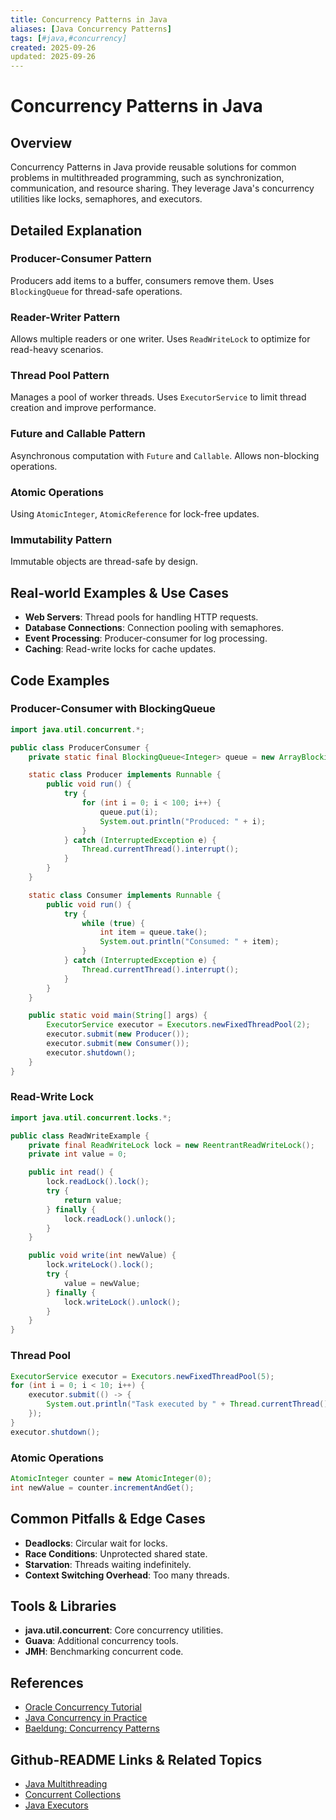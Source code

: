 ```yaml
---
title: Concurrency Patterns in Java
aliases: [Java Concurrency Patterns]
tags: [#java,#concurrency]
created: 2025-09-26
updated: 2025-09-26
---
```


# Concurrency Patterns in Java

## Overview

Concurrency Patterns in Java provide reusable solutions for common problems in multithreaded programming, such as synchronization, communication, and resource sharing. They leverage Java's concurrency utilities like locks, semaphores, and executors.

## Detailed Explanation

### Producer-Consumer Pattern

Producers add items to a buffer, consumers remove them. Uses `BlockingQueue` for thread-safe operations.

### Reader-Writer Pattern

Allows multiple readers or one writer. Uses `ReadWriteLock` to optimize for read-heavy scenarios.

### Thread Pool Pattern

Manages a pool of worker threads. Uses `ExecutorService` to limit thread creation and improve performance.

### Future and Callable Pattern

Asynchronous computation with `Future` and `Callable`. Allows non-blocking operations.

### Atomic Operations

Using `AtomicInteger`, `AtomicReference` for lock-free updates.

### Immutability Pattern

Immutable objects are thread-safe by design.

## Real-world Examples & Use Cases

- **Web Servers**: Thread pools for handling HTTP requests.
- **Database Connections**: Connection pooling with semaphores.
- **Event Processing**: Producer-consumer for log processing.
- **Caching**: Read-write locks for cache updates.

## Code Examples

### Producer-Consumer with BlockingQueue

```java
import java.util.concurrent.*;

public class ProducerConsumer {
    private static final BlockingQueue<Integer> queue = new ArrayBlockingQueue<>(10);

    static class Producer implements Runnable {
        public void run() {
            try {
                for (int i = 0; i < 100; i++) {
                    queue.put(i);
                    System.out.println("Produced: " + i);
                }
            } catch (InterruptedException e) {
                Thread.currentThread().interrupt();
            }
        }
    }

    static class Consumer implements Runnable {
        public void run() {
            try {
                while (true) {
                    int item = queue.take();
                    System.out.println("Consumed: " + item);
                }
            } catch (InterruptedException e) {
                Thread.currentThread().interrupt();
            }
        }
    }

    public static void main(String[] args) {
        ExecutorService executor = Executors.newFixedThreadPool(2);
        executor.submit(new Producer());
        executor.submit(new Consumer());
        executor.shutdown();
    }
}
```

### Read-Write Lock

```java
import java.util.concurrent.locks.*;

public class ReadWriteExample {
    private final ReadWriteLock lock = new ReentrantReadWriteLock();
    private int value = 0;

    public int read() {
        lock.readLock().lock();
        try {
            return value;
        } finally {
            lock.readLock().unlock();
        }
    }

    public void write(int newValue) {
        lock.writeLock().lock();
        try {
            value = newValue;
        } finally {
            lock.writeLock().unlock();
        }
    }
}
```

### Thread Pool

```java
ExecutorService executor = Executors.newFixedThreadPool(5);
for (int i = 0; i < 10; i++) {
    executor.submit(() -> {
        System.out.println("Task executed by " + Thread.currentThread().getName());
    });
}
executor.shutdown();
```

### Atomic Operations

```java
AtomicInteger counter = new AtomicInteger(0);
int newValue = counter.incrementAndGet();
```

## Common Pitfalls & Edge Cases

- **Deadlocks**: Circular wait for locks.
- **Race Conditions**: Unprotected shared state.
- **Starvation**: Threads waiting indefinitely.
- **Context Switching Overhead**: Too many threads.

## Tools & Libraries

- **java.util.concurrent**: Core concurrency utilities.
- **Guava**: Additional concurrency tools.
- **JMH**: Benchmarking concurrent code.

## References

- [Oracle Concurrency Tutorial](https://docs.oracle.com/javase/tutorial/essential/concurrency/)
- [Java Concurrency in Practice](https://www.amazon.com/Java-Concurrency-Practice-Brian-Goetz/dp/0321349601)
- [Baeldung: Concurrency Patterns](https://www.baeldung.com/java-concurrency-patterns)

## Github-README Links & Related Topics

- [Java Multithreading](../java-multithreading-and-concurrency/README.md)
- [Concurrent Collections](../concurrent-collections/README.md)
- [Java Executors](../java-executorservice/README.md)
